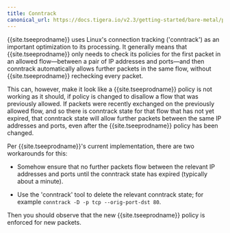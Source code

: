 ```yaml
---
title: Conntrack
canonical_url: https://docs.tigera.io/v2.3/getting-started/bare-metal/policy/conntrack
---
```



{{site.tseeprodname}} uses Linux's connection tracking ('conntrack') as an important
optimization to its processing.  It generally means that {{site.tseeprodname}} only needs to
check its policies for the first packet in an allowed flow—between a pair of
IP addresses and ports—and then conntrack automatically allows further
packets in the same flow, without {{site.tseeprodname}} rechecking every packet.

This can, however, make it look like a {{site.tseeprodname}} policy is not working as it
should, if policy is changed to disallow a flow that was previously allowed.
If packets were recently exchanged on the previously allowed flow, and so there
is conntrack state for that flow that has not yet expired, that conntrack state
will allow further packets between the same IP addresses and ports, even after
the {{site.tseeprodname}} policy has been changed.

Per {{site.tseeprodname}}'s current implementation, there are two workarounds for this:

- Somehow ensure that no further packets flow between the relevant IP
   addresses and ports until the conntrack state has expired (typically about
   a minute).

- Use the 'conntrack' tool to delete the relevant conntrack state; for example
   `conntrack -D -p tcp --orig-port-dst 80`.

Then you should observe that the new {{site.tseeprodname}} policy is enforced for new packets.
